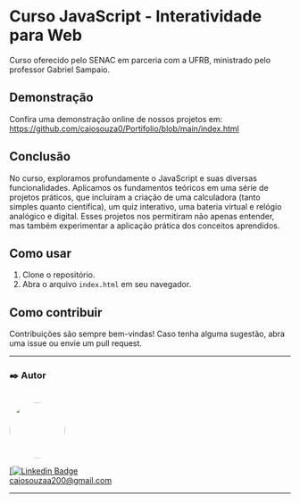 # Curso JavaScript - Interatividade para Web

Curso oferecido pelo SENAC em parceria com a UFRB, ministrado pelo professor Gabriel Sampaio.

## Demonstração

Confira uma demonstração online de nossos projetos em: https://github.com/caiosouza0/Portifolio/blob/main/index.html
## Conclusão
No curso, exploramos profundamente o JavaScript e suas diversas funcionalidades. Aplicamos os fundamentos teóricos em uma série de projetos práticos, que incluíram a criação de uma calculadora (tanto simples quanto científica), um quiz interativo, uma bateria virtual e relógio analógico e digital. Esses projetos nos permitiram não apenas entender, mas também experimentar a aplicação prática dos conceitos aprendidos.

## Como usar
1. Clone o repositório.
2. Abra o arquivo `index.html` em seu navegador.

## Como contribuir

Contribuições são sempre bem-vindas! Caso tenha alguma sugestão, abra uma issue ou envie um pull request.

---

### ✒️ Autor

</br>

<a href="https://github.com/caiosouza0">
 <img style="border-radius: 50%;" src="" width="100px;" alt=""/>
 <br />
 
 [![Linkedin Badge](https://www.linkedin.com/in/caio-souza-a0ab71251/)
<br>
caiosouzaa200@gmail.com
<br>

---
